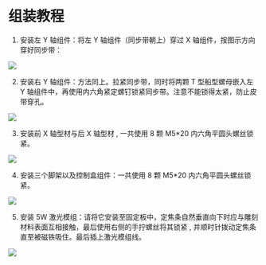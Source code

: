 ﻿---
sidebar_position: 2
sidebar_label: 组装教程
---

# 组装教程

1. 安装左 Y 轴组件：将左 Y 轴组件（同步带朝上）穿过 X 轴组件，按图示方向穿好同步带：

![](https://wiki-media-ef.oss-cn-hongkong.aliyuncs.com/docs/tooca-l1-laser-engraver/images/assembly-tutorials-01.png)

2. 安装右 Y 轴组件：方法同上。拉紧同步带，同时将两颗 T 型船型螺母嵌入左 Y 轴组件中，再使用内六角紧定螺钉锁紧同步带。注意不能锁得太紧，防止皮带穿孔。

![](https://wiki-media-ef.oss-cn-hongkong.aliyuncs.com/docs/tooca-l1-laser-engraver/images/assembly-tutorials-02.png)

3. 安装前 X 轴型材与后 X 轴型材 , 一共使用 8 颗 M5*20 内六角平圆头螺丝锁紧。

![](https://wiki-media-ef.oss-cn-hongkong.aliyuncs.com/docs/tooca-l1-laser-engraver/images/assembly-tutorials-03.png)


4. 安装三个脚架以及控制盒组件：一共使用 8 颗 M5*20 内六角平圆头螺丝锁紧。

![](https://wiki-media-ef.oss-cn-hongkong.aliyuncs.com/docs/tooca-l1-laser-engraver/images/assembly-tutorials-04.png)

5. 安装 5W 激光模组：请将它安装至固定板中，定焦条自然垂直向下时应与雕刻材料表面互相接触，最后使用右侧的手拧螺丝将其锁紧 , 并顺时针拨动定焦条直至被磁铁吸住。最后插上激光模组线。

![](https://wiki-media-ef.oss-cn-hongkong.aliyuncs.com/docs/tooca-l1-laser-engraver/images/assembly-tutorials-05.png)
